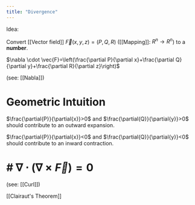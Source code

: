 ```yaml
---
title: "Divergence"
---
```

Idea: 

Convert [[Vector field]] $\vec{F}(x,y,z)=(P,Q,R)$ ([[Mapping]]: $R^{n}\to R^{n}$)  to a **number**.

$\nabla \cdot \vec{F}=\left(\frac{\partial P}{\partial x}+\frac{\partial Q}{\partial y}+\frac{\partial R}{\partial z}\right)$

(see: [[Nabla]])

# Geometric Intuition

$\frac{\partial{P}}{\partial{x}}>0$ and $\frac{\partial{Q}}{\partial{y}}>0$ should contribute to an outward expansion.

$\frac{\partial{P}}{\partial{x}}<0$ and $\frac{\partial{Q}}{\partial{y}}<0$ should contribute to an inward contraction.
# # $\nabla \cdot (\nabla \times \vec{F})=0$
(see: [[Curl]])

[[Clairaut's Theorem]]

